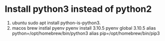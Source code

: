 # Install python3 instead of python2

1. ubuntu
   sudo apt install python-is-python3.
2. macos
   brew instlal pyenv
   pyenv install 3.10.5
   pyenv global 3.10.5
   alias python=/opt/homebrew/bin/python3
   alias pip=/opt/homebrew/bin/pip3
